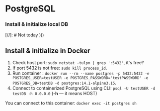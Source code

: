 # PostgreSQL

### Install & initialize local DB

[//]: #<TODO write instalation description>
Not today )))

## Install & initialize in Docker
1. Check host port: `sudo netstat -tulpn | grep ':5432'`, it's free?
2. If port 5432 is not free: `sudo kill process_id`.
3. Run container : `docker run --rm --name postgres -p 5432:5432 -e POSTGRES_USER=testUSER -e POSTGRES_PASSWORD='testPASSWORD' -e POSTGRES_DB=testDB -d postgres:14.1-alpine3.15`.
4. Connect to containerized PostgreSQL using CLI: `psql -U testUSER -d testDB -h 0.0.0.0` (**-h** — it means HOST)

You can connect to this container: `docker exec -it postgres sh`


